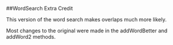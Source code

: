 ##WordSearch Extra Credit

This version of the word search makes overlaps much more likely.

Most changes to the original were made in the addWordBetter and addWord2 methods.